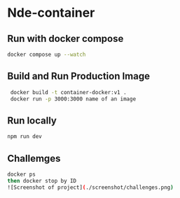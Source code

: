 # Nde-container


## Run with docker compose
```bash
docker compose up --watch
```

## Build and Run Production Image

```bash
 docker build -t container-docker:v1 .
 docker run -p 3000:3000 name of an image

```

## Run locally
```bash
npm run dev
```

## Challemges
```bash
docker ps 
then docker stop by ID 
![Screenshot of project](./screenshot/challenges.png)

```